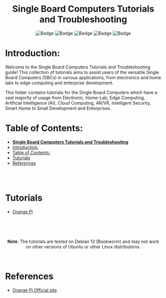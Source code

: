 <br>

<div align="center">

# **Single Board Computers Tutorials and Troubleshooting**

![Badge](https://badgen.net/github/license/kaveh-kaviani/tutorials?color=red)
![Badge](https://badgen.net/github/forks/kaveh-kaviani/tutorials?icon=git&color=blue)
![Badge](https://badgen.net/github/watchers/kaveh-kaviani/tutorials?icon=awesome&color=green)
![Badge](https://badgen.net/github/stars/kaveh-kaviani/kaveh-kaviani?icon=graphql&color=blue)
![Badge](https://badgen.net/github/commits/kaveh-kaviani/tutorials?icon=graphql&color=red)

</div>

# Introduction:

Welcome to the Single Board Computers Tutorials and Troubleshooting guide! This collection of tutorials aims to assist users of the versatile Single Board Computers (SBCs) in various applications, from electronics and home labs to edge computing and enterprise development.

This folder contains tutorials for the Single Board Computers which have a vast majority of usage from Electronic, Home-Lab, Edge Computing, Artificial Intelligence (AI), Cloud Computing, AR/VR, Intelligent Security, Smart Home to Small Development and Enterprises.

# Table of Contents:

- [**Single Board Computers Tutorials and Troubleshooting**](#single-board-computers-tutorials-and-troubleshooting)
- [Introduction:](#introduction)
- [Table of Contents:](#table-of-contents)
- [Tutorials](#tutorials)
- [References](#references)

<br>

<br>

# Tutorials

- [Orange Pi](/content/sbc/orange-pi/README.md)
  
<br>
  
<br>

<br>

<div align="center">

**Note**: The tutorials are tested on Debian 12 (Bookworm) and may not work on other versions of Ubuntu or other Linux distributions.

</div>

<br>

# References

- [Orange Pi Official site](http://www.orangepi.org/html/hardWare/computerAndMicrocontrollers/index.html)
